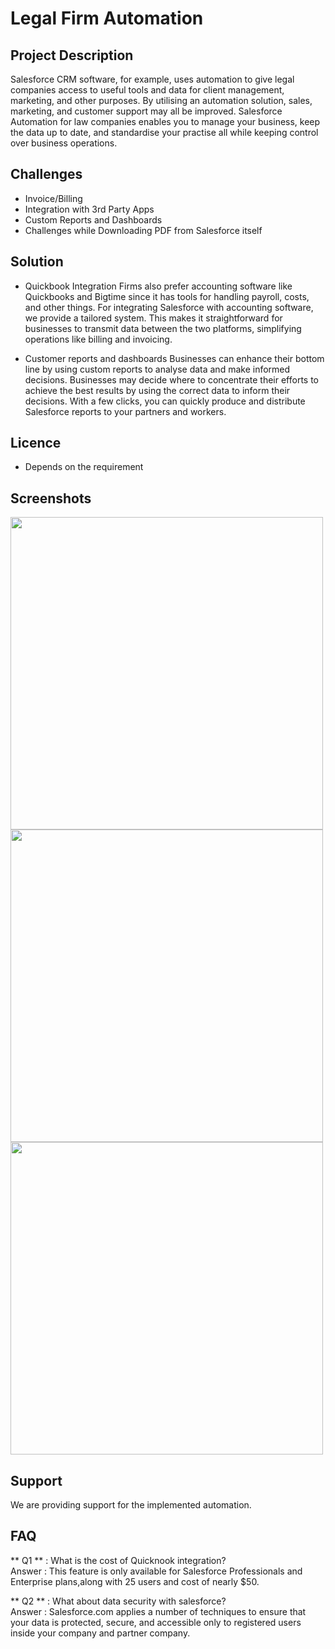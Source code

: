 # Legal Firm Automation

## Project Description
Salesforce CRM software, for example, uses automation to give legal companies access to useful tools and data for client management, marketing, and other purposes. By utilising an automation solution, sales, marketing, and customer support may all be improved. Salesforce Automation for law companies enables you to manage your business, keep the data up to date, and standardise your practise all while keeping control over business operations.

## Challenges
* Invoice/Billing
* Integration with 3rd Party Apps
* Custom Reports and Dashboards
* Challenges while Downloading PDF from Salesforce itself

## Solution
* Quickbook Integration
Firms also prefer accounting software like Quickbooks and Bigtime since it has tools for handling payroll, costs, and other things. For integrating Salesforce with accounting software, we provide a tailored system. This makes it straightforward for businesses to transmit data between the two platforms, simplifying operations like billing and invoicing.

* Customer reports and dashboards
Businesses can enhance their bottom line by using custom reports to analyse data and make informed decisions. Businesses may decide where to concentrate their efforts to achieve the best results by using the correct data to inform their decisions. With a few clicks, you can quickly produce and distribute Salesforce reports to your partners and workers.

## Licence
* Depends on the requirement

## Screenshots 

<img src="https://user-images.githubusercontent.com/108627612/228807345-8bc2fde7-4a69-4b6a-ad83-cb15af4a6038.png" width="500">

<img src="https://user-images.githubusercontent.com/108627612/228803416-67c2ff89-d907-443e-a36b-f24ed4e6ec7d.png" width="500">

<img src="https://user-images.githubusercontent.com/108627612/228803472-b0d53744-d96f-4c33-88f8-bd8071dc9836.png" width="500">

## Support
We are providing support for the implemented automation. 

## FAQ
** Q1 ** : What is the cost of Quicknook integration?
<BR>Answer : This feature is only available for Salesforce Professionals and Enterprise plans,along with 25 users and cost of nearly $50.</BR>

** Q2 ** : What about data security with salesforce?
<BR>Answer : Salesforce.com applies a number of techniques to ensure that your data is protected, secure, and accessible only to registered users inside your company and partner company.</BR>
